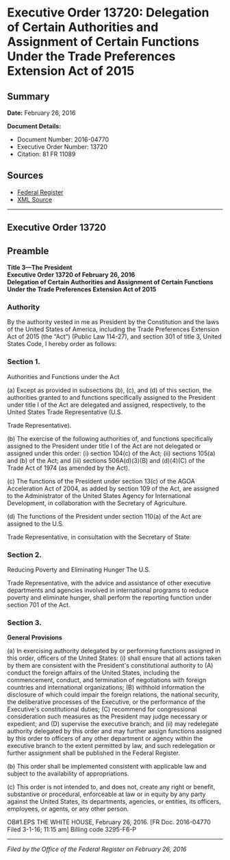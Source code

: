 # Executive Order 13720: Delegation of Certain Authorities and Assignment of Certain Functions Under the Trade Preferences Extension Act of 2015

## Summary

**Date:** February 26, 2016

**Document Details:**
- Document Number: 2016-04770
- Executive Order Number: 13720
- Citation: 81 FR 11089

## Sources
- [Federal Register](https://www.federalregister.gov/documents/2016/03/02/2016-04770/delegation-of-certain-authorities-and-assignment-of-certain-functions-under-the-trade-preferences)
- [XML Source](https://www.federalregister.gov/documents/full_text/xml/2016/03/02/2016-04770.xml)

---

## Executive Order 13720

## Preamble

**Title 3—The President**  
**Executive Order 13720 of February 26, 2016**  
**Delegation of Certain Authorities and Assignment of Certain Functions Under the Trade Preferences Extension Act of 2015**

### Authority

By the authority vested in me as President by the Constitution and the laws of the United States of America, including the Trade Preferences Extension Act of 2015 (the “Act”) (Public Law 114-27), and section 301 of title 3, United States Code, I hereby order as follows:
### Section 1.

Authorities and Functions under the Act

(a) Except as provided in subsections (b), (c), and (d) of this section, the authorities granted to and functions specifically assigned to the President under title I of the Act are delegated and assigned, respectively, to the United States Trade Representative (U.S.

Trade Representative).

(b) The exercise of the following authorities of, and functions specifically assigned to the President under title I of the Act are not delegated or assigned under this order:
    (i) section 104(c) of the Act;
    (ii) sections 105(a) and (b) of the Act; and
    (iii) sections 506A(d)(3)(B) and (d)(4)(C) of the Trade Act of 1974 (as amended by the Act).

(c) The functions of the President under section 13(c) of the AGOA Acceleration Act of 2004, as added by section 109 of the Act, are assigned to the Administrator of the United States Agency for International Development, in collaboration with the Secretary of Agriculture.

(d) The functions of the President under section 110(a) of the Act are assigned to the U.S.

Trade Representative, in consultation with the Secretary of State.
### Section 2.

Reducing Poverty and Eliminating Hunger
The U.S.

Trade Representative, with the advice and assistance of other executive departments and agencies involved in international programs to reduce poverty and eliminate hunger, shall perform the reporting function under section 701 of the Act.
### Section 3.

**General Provisions**

(a) In exercising authority delegated by or performing functions assigned in this order, officers of the United States:
    (i) shall ensure that all actions taken by them are consistent with the President's constitutional authority to (A) conduct the foreign affairs of the United States, including the commencement, conduct, and termination of negotiations with foreign countries and international organizations; (B) withhold information the disclosure of which could impair the foreign relations, the national security, the deliberative processes of the Executive, or the performance of the Executive's constitutional duties; (C) recommend for congressional consideration such measures as the President may judge necessary or expedient; and (D) supervise the executive branch; and
    (ii) may redelegate authority delegated by this order and may further assign functions assigned by this order to officers of any other department or agency within the executive branch to the extent permitted by law, and such redelegation or further assignment shall be published in the 
Federal Register.

(b) This order shall be implemented consistent with applicable law and subject to the availability of appropriations.

(c) This order is not intended to, and does not, create any right or benefit, substantive or procedural, enforceable at law or in equity by any party against the United States, its departments, agencies, or entities, its officers, employees, or agents, or any other person.

OB#1.EPS
THE WHITE HOUSE,
February 26, 2016.
[FR Doc. 2016-04770 
Filed 3-1-16; 11:15 am]
Billing code 3295-F6-P

---

*Filed by the Office of the Federal Register on February 26, 2016*
